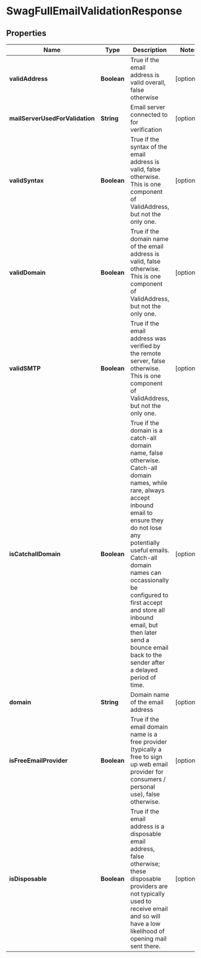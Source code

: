 
# SwagFullEmailValidationResponse

## Properties
Name | Type | Description | Notes
------------ | ------------- | ------------- | -------------
**validAddress** | **Boolean** | True if the email address is valid overall, false otherwise |  [optional]
**mailServerUsedForValidation** | **String** | Email server connected to for verification |  [optional]
**validSyntax** | **Boolean** | True if the syntax of the email address is valid, false otherwise.  This is one component of ValidAddress, but not the only one. |  [optional]
**validDomain** | **Boolean** | True if the domain name of the email address is valid, false otherwise.  This is one component of ValidAddress, but not the only one. |  [optional]
**validSMTP** | **Boolean** | True if the email address was verified by the remote server, false otherwise.  This is one component of ValidAddress, but not the only one. |  [optional]
**isCatchallDomain** | **Boolean** | True if the domain is a catch-all domain name, false otherwise.  Catch-all domain names, while rare, always accept inbound email to ensure they do not lose any potentially useful emails.  Catch-all domain names can occassionally be configured to first accept and store all inbound email, but then later send a bounce email back to the sender after a delayed period of time. |  [optional]
**domain** | **String** | Domain name of the email address |  [optional]
**isFreeEmailProvider** | **Boolean** | True if the email domain name is a free provider (typically a free to sign up web email provider for consumers / personal use), false otherwise. |  [optional]
**isDisposable** | **Boolean** | True if the email address is a disposable email address, false otherwise; these disposable providers are not typically used to receive email and so will have a low likelihood of opening mail sent there. |  [optional]



